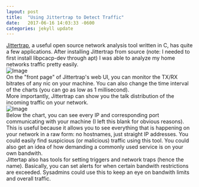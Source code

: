 ```yaml
---
layout: post
title:  "Using Jittertrap to Detect Traffic"
date:   2017-06-16 14:03:33 -0600
categories: jekyll update
---
```


[Jittertrap](https://github.com/acooks/jittertrap), a useful open source network analysis tool written in C, has quite a few applications.  After installing Jittertrap from source (note: I needed
to first install libpcacp-dev through apt) I was able to analyze my home networks traffic pretty easily.
<br>
![Image](https://i.imgur.com/hsw2yRv.png)
<br>
On the "front page" of Jittertrap's web UI, you can monitor the TX/RX bitrates of any nic on your machine.  You can also change the time interval of the charts
(you can go as low as 1 millisecond).
<br>
More importantly, Jittertrap can show you the talk distribution of the incoming traffic on your network.
<br>
![Image](https://i.imgur.com/1q05OOQ.png)
<br>
Below the chart, you can see every IP and corresponding port communicating with your machine (I left this blank for obvious reasons).  This is useful because it allows you to see
everything that is happening on your network in a raw form: no hostnames, just straight IP addresses.  You could easily find suspicious (or malicious) traffic using this tool.  You could also
get an idea of how demanding a commonly used service is on your own bandwith.
<br>
Jittertap also has tools for setting triggers and network traps (hence the name).  Basically, you can set alerts for when certain bandwith restrictions are exceeded.  Sysadmins could use this to keep an eye on
bandwith limits and overall traffic.

